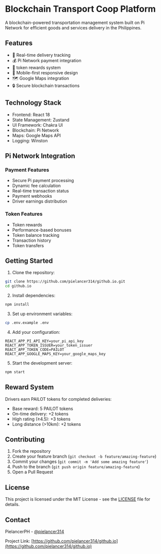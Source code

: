 # Blockchain Transport Coop Platform

A blockchain-powered transportation management system built on Pi Network for efficient goods and services delivery in the Philippines.

## Features

- 🚚 Real-time delivery tracking
- 💰 Pi Network payment integration
- 🎁 token rewards system
- 📱 Mobile-first responsive design
- 🗺️ Google Maps integration
- 🔒 Secure blockchain transactions

## Technology Stack

- Frontend: React 18
- State Management: Zustand
- UI Framework: Chakra UI
- Blockchain: Pi Network
- Maps: Google Maps API
- Logging: Winston

## Pi Network Integration

### Payment Features
- Secure Pi payment processing
- Dynamic fee calculation
- Real-time transaction status
- Payment webhooks
- Driver earnings distribution

### Token Features
- Token rewards
- Performance-based bonuses
- Token balance tracking
- Transaction history
- Token transfers

## Getting Started

1. Clone the repository:
```bash
git clone https://github.com/pielancer314/github.io.git
cd github.io
```

2. Install dependencies:
```bash
npm install
```

3. Set up environment variables:
```bash
cp .env.example .env
```

4. Add your configuration:
```env
REACT_APP_PI_API_KEY=your_pi_api_key
REACT_APP_TOKEN_ISSUER=your_token_issuer
REACT_APP_TOKEN_CODE=PAILOT
REACT_APP_GOOGLE_MAPS_KEY=your_google_maps_key
```

5. Start the development server:
```bash
npm start
```

## Reward System

Drivers earn PAILOT tokens for completed deliveries:
- Base reward: 5 PAILOT tokens
- On-time delivery: +2 tokens
- High rating (≥4.5): +3 tokens
- Long distance (>10km): +2 tokens

## Contributing

1. Fork the repository
2. Create your feature branch (`git checkout -b feature/amazing-feature`)
3. Commit your changes (`git commit -m 'Add some amazing feature'`)
4. Push to the branch (`git push origin feature/amazing-feature`)
5. Open a Pull Request

## License

This project is licensed under the MIT License - see the [LICENSE](LICENSE) file for details.

## Contact

PielancerPH - [@pielancer314](https://github.com/pielancer314)

Project Link: [https://github.com/pielancer314/github.io](https://github.com/pielancer314/github.io)
